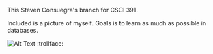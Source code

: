 This Steven Consuegra's branch for CSCI 391. 

Included is a picture of myself. Goals is to learn as much as possible in databases. 

![Alt Text](http://big.assets.huffingtonpost.com/slide_297900_2459978_free.gif)
:trollface: